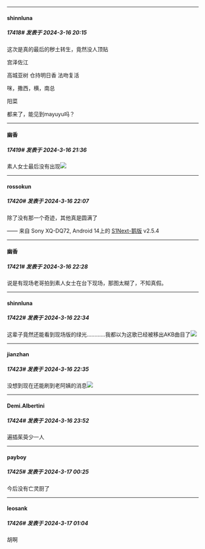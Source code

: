 ﻿
*****

####  shinnluna  
##### 17418#       发表于 2024-3-16 20:15

这次是真的最后的秽土转生，竟然没人顶贴

宫泽佐江

高城亚树 仓持明日香 法吻复活

咪，撒西，横，南总

阳菜

都来了，能见到mayuyu吗？


*****

####  幽香  
##### 17419#       发表于 2024-3-16 21:36

素人女士最后没有出现<img src="https://static.saraba1st.com/image/smiley/face2017/001.png" referrerpolicy="no-referrer">


*****

####  rossokun  
##### 17420#       发表于 2024-3-16 22:07

除了没有那一个奇迹，其他真是圆满了

—— 来自 Sony XQ-DQ72, Android 14上的 [S1Next-鹅版](https://github.com/ykrank/S1-Next/releases) v2.5.4


*****

####  幽香  
##### 17421#       发表于 2024-3-16 22:28

说是有现场老哥拍到素人女士在台下现场，那图太糊了，不知真假。


*****

####  shinnluna  
##### 17422#       发表于 2024-3-16 22:34

这辈子竟然还能看到现场版的绿光…………我都以为这歌已经被移出AKB曲目了<img src="https://static.saraba1st.com/image/smiley/face2017/004.gif" referrerpolicy="no-referrer">

*****

####  jianzhan  
##### 17423#       发表于 2024-3-16 22:35

没想到现在还能刷到老阿姨的消息<img src="https://static.saraba1st.com/image/smiley/face2017/009.gif" referrerpolicy="no-referrer">


*****

####  Demi.Albertini  
##### 17424#       发表于 2024-3-16 23:52

遍插茱萸少一人


*****

####  payboy  
##### 17425#       发表于 2024-3-17 00:25

今后没有亡灵厨了


*****

####  leosank  
##### 17426#       发表于 2024-3-17 01:04

胡啊

